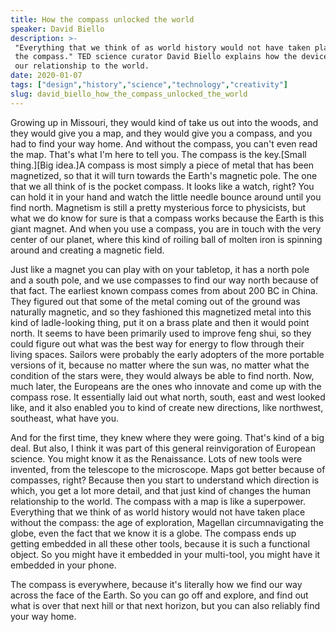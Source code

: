 ```yaml
---
title: How the compass unlocked the world
speaker: David Biello
description: >-
 "Everything that we think of as world history would not have taken place without
 the compass." TED science curator David Biello explains how the device changed
 our relationship to the world.
date: 2020-01-07
tags: ["design","history","science","technology","creativity"]
slug: david_biello_how_the_compass_unlocked_the_world
---
```


Growing up in Missouri, they would kind of take us out into the woods, and they would give
you a map, and they would give you a compass, and you had to find your way home. And
without the compass, you can't even read the map. That's what I'm here to tell you. The
compass is the key.[Small thing.][Big idea.]A compass is most simply a piece of metal that
has been magnetized, so that it will turn towards the Earth's magnetic pole. The one that
we all think of is the pocket compass. It looks like a watch, right? You can hold it in
your hand and watch the little needle bounce around until you find north. Magnetism is
still a pretty mysterious force to physicists, but what we do know for sure is that a
compass works because the Earth is this giant magnet. And when you use a compass, you are
in touch with the very center of our planet, where this kind of roiling ball of molten
iron is spinning around and creating a magnetic field.

Just like a magnet you can play with on your tabletop, it has a north pole and a south
pole, and we use compasses to find our way north because of that fact. The earliest known
compass comes from about 200 BC in China. They figured out that some of the metal coming
out of the ground was naturally magnetic, and so they fashioned this magnetized metal into
this kind of ladle-looking thing, put it on a brass plate and then it would point north.
It seems to have been primarily used to improve feng shui, so they could figure out what
was the best way for energy to flow through their living spaces. Sailors were probably the
early adopters of the more portable versions of it, because no matter where the sun was,
no matter what the condition of the stars were, they would always be able to find
north. Now, much later, the Europeans are the ones who innovate and come up with the
compass rose. It essentially laid out what north, south, east and west looked like, and it
also enabled you to kind of create new directions, like northwest, southeast, what have
you.

And for the first time, they knew where they were going. That's kind of a big deal. But
also, I think it was part of this general reinvigoration of European science. You might
know it as the Renaissance. Lots of new tools were invented, from the telescope to the
microscope. Maps got better because of compasses, right? Because then you start to
understand which direction is which, you get a lot more detail, and that just kind of
changes the human relationship to the world. The compass with a map is like a superpower.
Everything that we think of as world history would not have taken place without the
compass: the age of exploration, Magellan circumnavigating the globe, even the fact that
we know it is a globe. The compass ends up getting embedded in all these other tools,
because it is such a functional object. So you might have it embedded in your multi-tool,
you might have it embedded in your phone.

The compass is everywhere, because it's literally how we find our way across the face of
the Earth. So you can go off and explore, and find out what is over that next hill or that
next horizon, but you can also reliably find your way home.

<!--
ad_duration=0
comment_count=3
event="Small Thing Big Idea"
external_start_time=0
has_talk_citation=0
intro_duration=0
is_subtitle_required="False"
is_talk_featured="True"
language="en"
language_swap="False"
native_language="en"
number_of_related_talks=6
number_of_speakers=1
number_of_subtitled_videos=0
number_of_tags=5
number_of_talk_download_languages=14
number_of_talk_more_resources=1
number_of_talk_recommendations=0
number_of_talks_take_actions=0
post_ad_duration=0
published_timestamp="2020-02-17 20:20:50"
recording_date="2020-01-07"
speaker_description="TED science curator, author"
speaker_is_published=1
speaker_name="David Biello"
talk_name="How the compass unlocked the world"
talks_tags=["design","history","science","technology","creativity"]
talks_take_action=[]
url_photo_speaker="https://pe.tedcdn.com/images/ted/f21ea7affaf3f7673238700ac625cf8d9e8c6d37_254x191.jpg"
url_photo_talk="https://s3.amazonaws.com/talkstar-photos/uploads/2eb6946a-e10f-4022-8420-2dfc21857b65/DavidBiello_2020V-embed.jpg"
url_webpage="https://www.ted.com/talks/david_biello_how_the_compass_unlocked_the_world"
video_type_name="Original Content"
-->